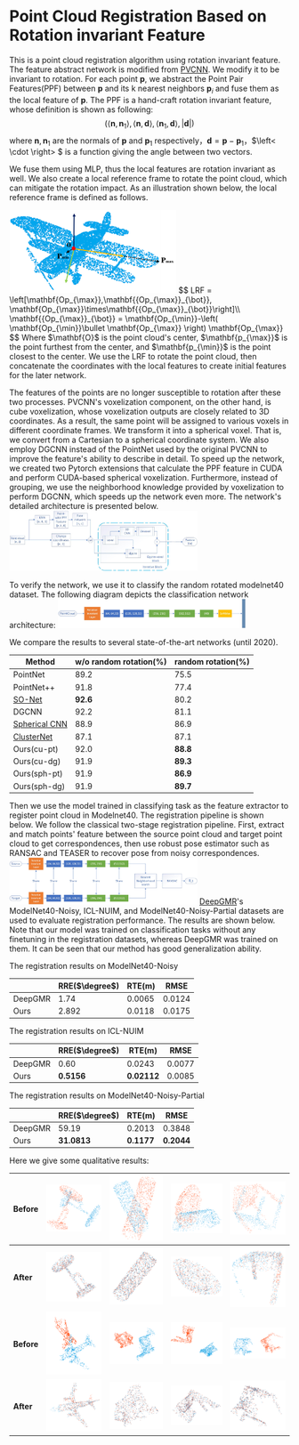 # Point Cloud Registration Based on Rotation invariant Feature

This is a point cloud registration algorithm using rotation invariant feature. The feature abstract network is modified from [PVCNN](https://github.com/mit-han-lab/pvcnn). We modify it to be invariant to rotation. For each point $\mathbf{p}$,  we abstract the Point Pair Features(PPF) between $\mathbf{p}$ and its k nearest neighbors  $\mathbf{p}_i$ and fuse them as the local feature of $\mathbf{p}$. The PPF is a hand-craft rotation invariant feature, whose definition is shown as following:
$$
\left(\left<\mathbf{n},\mathbf{n}_{1}\right>,\left<\mathbf{n},\mathbf{d}\right>,\left<\mathbf{n}_{1},\mathbf{d}\right>,|\mathbf{d}|\right)
$$
where $\mathbf{n}, \mathbf{n}_{1}$ are the normals of $\mathbf{p}$ and $\mathbf{p}_1$ respectively，$\mathbf{d}=\mathbf{p}-\mathbf{p}_1$，$\left< \cdot \right> $ is a function giving the angle between two vectors.

We fuse them using MLP, thus the local features are rotation invariant as well. We also create a local reference frame to rotate the point cloud, which can mitigate the rotation impact. As an illustration shown below, the local reference frame is defined as follows. 

<img width="300px" src="assets\LRF.png" />
$$
LRF = \left[\mathbf{Op_{\max}},\mathbf{{Op_{\max}}_{\bot}}, \mathbf{Op_{\max}}\times\mathbf{{Op_{\max}}_{\bot}}\right]\\
\mathbf{{Op_{\max}}_{\bot}} = \mathbf{Op_{\min}}-\left( \mathbf{Op_{\min}}\bullet \mathbf{Op_{\max}} \right) \mathbf{Op_{\max}}
$$
Where $\mathbf{O}$ is the point cloud's center, $\mathbf{p_{\max}}$ is the point furthest from the center, and $\mathbf{p_{\min}}$ is the point closest to the center. We use the LRF to rotate the point cloud, then concatenate the coordinates with the local features to create initial features for the later network.

The features of the points are no longer susceptible to rotation after these two processes. PVCNN's voxelization component, on the other hand, is cube voxelization, whose voxelization outputs are closely related to 3D coordinates. As a result, the same point will be assigned to various voxels in different coordinate frames. We transform it into a spherical voxel. That is, we convert from a Cartesian to a spherical coordinate system. We also employ DGCNN instead of the PointNet used by the original PVCNN to improve the feature's ability to describe in detail. To speed up the network, we created two Pytorch extensions that calculate the PPF feature in CUDA and perform CUDA-based spherical voxelization. Furthermore, instead of grouping, we use the neighborhood knowledge provided by voxelization to perform DGCNN, which speeds up the network even more. The network's detailed architecture is presented below.
<img src="assets\旋转不变特征提取器网络结构图.jpg" style="zoom: 33%;" />

To verify the network, we use it to classify the random rotated modelnet40 dataset. The following diagram depicts the classification network architecture:
<img src="assets\pvcnn_classify.jpg" style="zoom: 33%;" />

We compare the results to several state-of-the-art networks (until 2020).

| Method                                                       | w/o random rotation(%) | random rotation(%) |
| ------------------------------------------------------------ | ---------------------- | ------------------ |
| PointNet                                                     | 89.2                   | 75.5               |
| PointNet++                                                   | 91.8                   | 77.4               |
| [SO-Net](https://openaccess.thecvf.com/content_cvpr_2018/papers/Li_SO-Net_Self-Organizing_Network_CVPR_2018_paper.pdf) | **92.6**               | 80.2               |
| DGCNN                                                        | 92.2                   | 81.1               |
| [Spherical CNN](https://openreview.net/pdf?id=Hkbd5xZRb)     | 88.9                   | 86.9               |
| [ClusterNet](https://openaccess.thecvf.com/content_CVPR_2019/papers/Chen_ClusterNet_Deep_Hierarchical_Cluster_Network_With_Rigorously_Rotation-Invariant_Representation_for_CVPR_2019_paper.pdf) | 87.1                   | 87.1               |
| Ours(cu-pt)                                                  | 92.0                   | **88.8**           |
| Ours(cu-dg)                                                  | 91.9                   | **89.3**           |
| Ours(sph-pt)                                                 | 91.9                   | **86.9**           |
| Ours(sph-dg)                                                 | 91.9                   | **89.7**           |

Then we use the model trained in classifying task as the feature extractor to register point cloud in Modelnet40. The registration pipeline is shown below. We follow the classical two-stage registration pipeline. First, extract and match points' feature between the source point cloud and target point cloud to get correspondences, then use robust pose estimator such as RANSAC and TEASER to recover pose from noisy correspondences.
<img src="assets\pvcnn_registration.jpg" style="zoom: 33%;" />
[DeepGMR](https://www.ecva.net/papers/eccv_2020/papers_ECCV/papers/123500715.pdf)'s ModelNet40-Noisy, ICL-NUIM, and ModelNet40-Noisy-Partial datasets are used to evaluate registration performance. The results are shown below. Note that our model was trained on classification tasks without any finetuning in the registration datasets, whereas DeepGMR was trained on them. It can be seen that our method has good generalization ability.

The registration results on ModelNet40-Noisy

|         | RRE($\degree$) | RTE(m) | RMSE   |
| ------- | -------------- | ------ | ------ |
| DeepGMR | 1.74           | 0.0065 | 0.0124 |
| Ours    | 2.892          | 0.0118 | 0.0175 |

The registration results on ICL-NUIM

|         | RRE($\degree$) | RTE(m)      | RMSE   |
| ------- | -------------- | ----------- | ------ |
| DeepGMR | 0.60           | 0.0243      | 0.0077 |
| Ours    | **0.5156**     | **0.02112** | 0.0085 |

The registration results on ModelNet40-Noisy-Partial

|         | RRE($\degree$) | RTE(m)     | RMSE       |
| ------- | -------------- | ---------- | ---------- |
| DeepGMR | 59.19          | 0.2013     | 0.3848     |
| Ours    | **31.0813**    | **0.1177** | **0.2044** |

Here we give some qualitative results:

| Before     | <img src="assets\desk_nb.png" style="zoom:25%;" /> | <img src="assets\cap_nb.png" style="zoom:25%;" /> | <img src="assets\basin_nb.png" style="zoom:25%;" /> | <img src="assets\partial_chair_nb.png" style="zoom:25%;" /> |
| ---------- | ------------------------------------------------------------ | ------------------------------------------------------------ | ------------------------------------------------------------ | ------------------------------------------------------------ |
| **After**  | <img src="assets\desk_na.png" style="zoom:25%;" /> | <img src="assets\cap_na.png" style="zoom:25%;" /> | <img src="assets\basin_na.png" style="zoom:25%;" /> | <img src="assets\partial_chair_na.png" style="zoom:25%;" /> |
| **Before** | <img src="assets\partial_plane_nb.png" style="zoom:25%;" /> | <img src="assets\basin_ib.png" style="zoom:25%;" /> | <img src="assets\desk_ib.png" style="zoom:25%;" /> | <img src="assets\plane_ib.png" style="zoom:25%;" /> |
| **After**  | <img src="assets\partial_plane_ia.png" style="zoom:25%;" /> | <img src="assets\basin_ia.png" style="zoom:25%;" /> | <img src="assets\desk_ia.png" style="zoom:25%;" /> | <img src="assets\plane_ig.png" style="zoom:25%;" /> |
